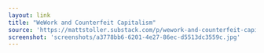 ```yaml
---
layout: link
title: "WeWork and Counterfeit Capitalism"
source: 'https://mattstoller.substack.com/p/wework-and-counterfeit-capitalism'
screenshot: 'screenshots/a3778bb6-6201-4e27-86ec-d5513dc3559c.jpg'
---
```


